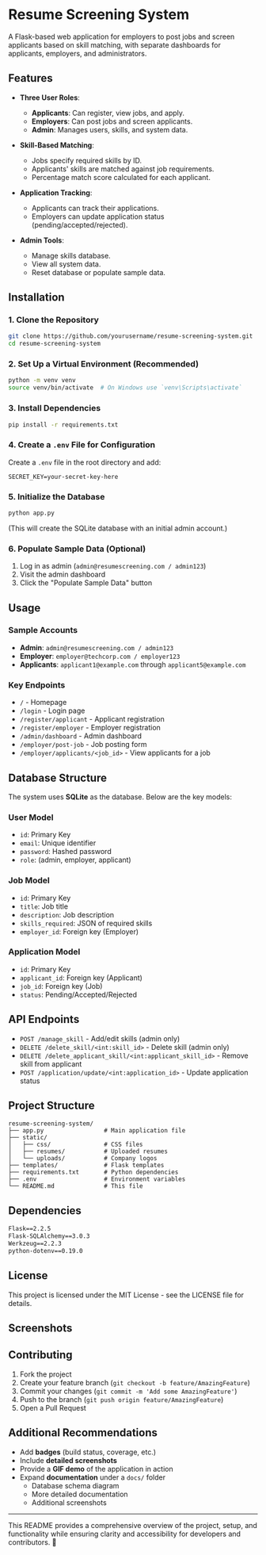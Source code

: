 # Resume Screening System

A Flask-based web application for employers to post jobs and screen applicants based on skill matching, with separate dashboards for applicants, employers, and administrators.

## Features

- **Three User Roles**:
  - **Applicants**: Can register, view jobs, and apply.
  - **Employers**: Can post jobs and screen applicants.
  - **Admin**: Manages users, skills, and system data.

- **Skill-Based Matching**:
  - Jobs specify required skills by ID.
  - Applicants' skills are matched against job requirements.
  - Percentage match score calculated for each applicant.

- **Application Tracking**:
  - Applicants can track their applications.
  - Employers can update application status (pending/accepted/rejected).

- **Admin Tools**:
  - Manage skills database.
  - View all system data.
  - Reset database or populate sample data.

## Installation

### 1. Clone the Repository
```bash
git clone https://github.com/yourusername/resume-screening-system.git
cd resume-screening-system
```

### 2. Set Up a Virtual Environment (Recommended)
```bash
python -m venv venv
source venv/bin/activate  # On Windows use `venv\Scripts\activate`
```

### 3. Install Dependencies
```bash
pip install -r requirements.txt
```

### 4. Create a `.env` File for Configuration
Create a `.env` file in the root directory and add:
```
SECRET_KEY=your-secret-key-here
```

### 5. Initialize the Database
```bash
python app.py
```
(This will create the SQLite database with an initial admin account.)

### 6. Populate Sample Data (Optional)
1. Log in as admin (`admin@resumescreening.com / admin123`)
2. Visit the admin dashboard
3. Click the "Populate Sample Data" button

## Usage

### Sample Accounts
- **Admin**: `admin@resumescreening.com / admin123`
- **Employer**: `employer@techcorp.com / employer123`
- **Applicants**: `applicant1@example.com` through `applicant5@example.com`

### Key Endpoints
- `/` - Homepage
- `/login` - Login page
- `/register/applicant` - Applicant registration
- `/register/employer` - Employer registration
- `/admin/dashboard` - Admin dashboard
- `/employer/post-job` - Job posting form
- `/employer/applicants/<job_id>` - View applicants for a job

## Database Structure

The system uses **SQLite** as the database. Below are the key models:

### **User Model**
- `id`: Primary Key
- `email`: Unique identifier
- `password`: Hashed password
- `role`: (admin, employer, applicant)

### **Job Model**
- `id`: Primary Key
- `title`: Job title
- `description`: Job description
- `skills_required`: JSON of required skills
- `employer_id`: Foreign key (Employer)

### **Application Model**
- `id`: Primary Key
- `applicant_id`: Foreign key (Applicant)
- `job_id`: Foreign key (Job)
- `status`: Pending/Accepted/Rejected

## API Endpoints
- `POST /manage_skill` - Add/edit skills (admin only)
- `DELETE /delete_skill/<int:skill_id>` - Delete skill (admin only)
- `DELETE /delete_applicant_skill/<int:applicant_skill_id>` - Remove skill from applicant
- `POST /application/update/<int:application_id>` - Update application status

## Project Structure
```
resume-screening-system/
├── app.py                 # Main application file
├── static/
│   ├── css/               # CSS files
│   ├── resumes/           # Uploaded resumes
│   └── uploads/           # Company logos
├── templates/             # Flask templates
├── requirements.txt       # Python dependencies
├── .env                   # Environment variables
└── README.md              # This file
```

## Dependencies
```txt
Flask==2.2.5
Flask-SQLAlchemy==3.0.3
Werkzeug==2.2.3
python-dotenv==0.19.0
```

## License
This project is licensed under the MIT License - see the LICENSE file for details.

## Screenshots


## Contributing
1. Fork the project
2. Create your feature branch (`git checkout -b feature/AmazingFeature`)
3. Commit your changes (`git commit -m 'Add some AmazingFeature'`)
4. Push to the branch (`git push origin feature/AmazingFeature`)
5. Open a Pull Request

## Additional Recommendations
- Add **badges** (build status, coverage, etc.)
- Include **detailed screenshots**
- Provide a **GIF demo** of the application in action
- Expand **documentation** under a `docs/` folder
  - Database schema diagram
  - More detailed documentation
  - Additional screenshots

---

This README provides a comprehensive overview of the project, setup, and functionality while ensuring clarity and accessibility for developers and contributors. 🚀

